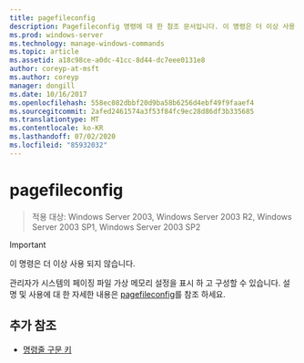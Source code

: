 ```yaml
---
title: pagefileconfig
description: Pagefileconfig 명령에 대 한 참조 문서입니다. 이 명령은 더 이상 사용 되지 않으며 이후 버전의 Windows에서는 지원 되지 않습니다.
ms.prod: windows-server
ms.technology: manage-windows-commands
ms.topic: article
ms.assetid: a18c98ce-a0dc-41cc-8d44-dc7eee0131e8
author: coreyp-at-msft
ms.author: coreyp
manager: dongill
ms.date: 10/16/2017
ms.openlocfilehash: 558ec082dbbf20d9ba58b6256d4ebf49f9faaef4
ms.sourcegitcommit: 2afed2461574a3f53f84fc9ec28d86df3b335685
ms.translationtype: MT
ms.contentlocale: ko-KR
ms.lasthandoff: 07/02/2020
ms.locfileid: "85932032"
---
```

# <a name="pagefileconfig"></a>pagefileconfig

> 적용 대상: Windows Server 2003, Windows Server 2003 R2, Windows Server 2003 SP1, Windows Server 2003 SP2

>[!IMPORTANT]
> 이 명령은 더 이상 사용 되지 않습니다.

관리자가 시스템의 페이징 파일 가상 메모리 설정을 표시 하 고 구성할 수 있습니다. 설명 및 사용에 대 한 자세한 내용은 [pagefileconfig](https://docs.microsoft.com/previous-versions/orphan-topics/ws.10/cc772827(v=ws.10))를 참조 하세요.

## <a name="additional-references"></a>추가 참조

- [명령줄 구문 키](command-line-syntax-key.md)
